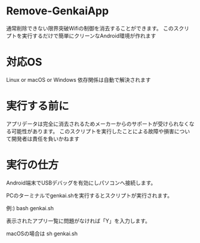 # Remove-GenkaiApp

通常削除できない限界突破Wifiの制御を消去することができます。
このスクリプトを実行するだけで簡単にクリーンなAndroid環境が作れます

# 対応OS

Linux or macOS or Windows
依存関係は自動で解決されます

# 実行する前に

アプリデータは完全に消去されるためメーカーからのサポートが受けられなくなる可能性があります。
このスクリプトを実行したことによる故障や損害について開発者は責任を負いかねます

# 実行の仕方

Android端末でUSBデバッグを有効にしパソコンへ接続します。

PCのターミナルでgenkai.shを実行するとスクリプトが実行されます。

例:) bash genkai.sh

表示されたアプリ一覧に問題がなければ「Y」を入力します。

macOSの場合は sh genkai.sh
